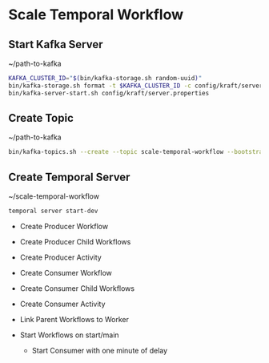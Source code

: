 # Scale Temporal Workflow

## Start Kafka Server

~/path-to-kafka

```sh
KAFKA_CLUSTER_ID="$(bin/kafka-storage.sh random-uuid)"
bin/kafka-storage.sh format -t $KAFKA_CLUSTER_ID -c config/kraft/server.properties
bin/kafka-server-start.sh config/kraft/server.properties
```

## Create Topic

~/path-to-kafka

```sh
bin/kafka-topics.sh --create --topic scale-temporal-workflow --bootstrap-server localhost:9092
```

## Create Temporal Server

~/scale-temporal-workflow

```sh
temporal server start-dev
```

- Create Producer Workflow
- Create Producer Child Workflows
- Create Producer Activity

- Create Consumer Workflow
- Create Consumer Child Workflows
- Create Consumer Activity

- Link Parent Workflows to Worker
- Start Workflows on start/main
  - Start Consumer with one minute of delay
